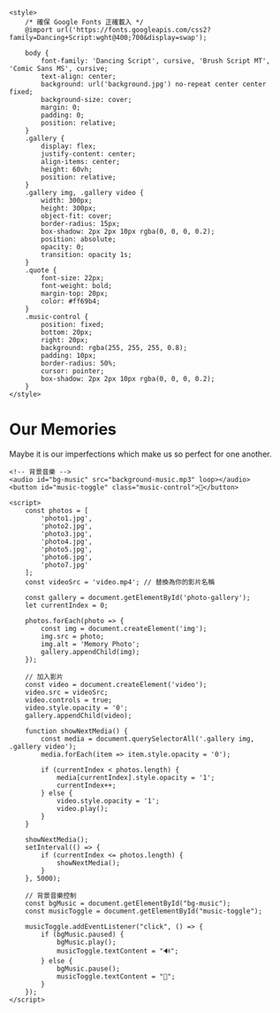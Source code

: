 <html lang="en">
<head>
    <meta charset="UTF-8">
    <meta name="viewport" content="width=device-width, initial-scale=1.0">
    <title>Our Memories</title>
    
    <style>
        /* 確保 Google Fonts 正確載入 */
        @import url('https://fonts.googleapis.com/css2?family=Dancing+Script:wght@400;700&display=swap');
        
        body {
            font-family: 'Dancing Script', cursive, 'Brush Script MT', 'Comic Sans MS', cursive;
            text-align: center;
            background: url('background.jpg') no-repeat center center fixed;
            background-size: cover;
            margin: 0;
            padding: 0;
            position: relative;
        }
        .gallery {
            display: flex;
            justify-content: center;
            align-items: center;
            height: 60vh;
            position: relative;
        }
        .gallery img, .gallery video {
            width: 300px;
            height: 300px;
            object-fit: cover;
            border-radius: 15px;
            box-shadow: 2px 2px 10px rgba(0, 0, 0, 0.2);
            position: absolute;
            opacity: 0;
            transition: opacity 1s;
        }
        .quote {
            font-size: 22px;
            font-weight: bold;
            margin-top: 20px;
            color: #ff69b4;
        }
        .music-control {
            position: fixed;
            bottom: 20px;
            right: 20px;
            background: rgba(255, 255, 255, 0.8);
            padding: 10px;
            border-radius: 50%;
            cursor: pointer;
            box-shadow: 2px 2px 10px rgba(0, 0, 0, 0.2);
        }
    </style>
</head>
<body>
    <h1>Our Memories</h1>
    <div class="gallery" id="photo-gallery">
        <!-- 這裡會插入照片與影片 -->
    </div>
    <p class="quote">Maybe it is our imperfections which make us so perfect for one another.</p>
    
    <!-- 背景音樂 -->
    <audio id="bg-music" src="background-music.mp3" loop></audio>
    <button id="music-toggle" class="music-control">🎵</button>
    
    <script>
        const photos = [
            'photo1.jpg', 
            'photo2.jpg', 
            'photo3.jpg',
            'photo4.jpg', 
            'photo5.jpg', 
            'photo6.jpg',
            'photo7.jpg'
        ];
        const videoSrc = 'video.mp4'; // 替換為你的影片名稱
        
        const gallery = document.getElementById('photo-gallery');
        let currentIndex = 0;
        
        photos.forEach(photo => {
            const img = document.createElement('img');
            img.src = photo;
            img.alt = 'Memory Photo';
            gallery.appendChild(img);
        });
        
        // 加入影片
        const video = document.createElement('video');
        video.src = videoSrc;
        video.controls = true;
        video.style.opacity = '0';
        gallery.appendChild(video);
        
        function showNextMedia() {
            const media = document.querySelectorAll('.gallery img, .gallery video');
            media.forEach(item => item.style.opacity = '0');
            
            if (currentIndex < photos.length) {
                media[currentIndex].style.opacity = '1';
                currentIndex++;
            } else {
                video.style.opacity = '1';
                video.play();
            }
        }
        
        showNextMedia();
        setInterval(() => {
            if (currentIndex <= photos.length) {
                showNextMedia();
            }
        }, 5000);
        
        // 背景音樂控制
        const bgMusic = document.getElementById("bg-music");
        const musicToggle = document.getElementById("music-toggle");
        
        musicToggle.addEventListener("click", () => {
            if (bgMusic.paused) {
                bgMusic.play();
                musicToggle.textContent = "🔊";
            } else {
                bgMusic.pause();
                musicToggle.textContent = "🎵";
            }
        });
    </script>
</body>
</html>
